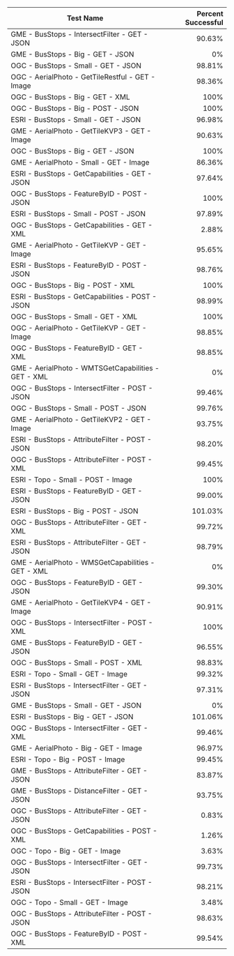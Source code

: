 | Test Name                                           | Percent Successful |
|-----------------------------------------------------|-------------------:|
| GME - BusStops - IntersectFilter - GET - JSON       |             90.63% |
| GME - BusStops - Big - GET - JSON                   |                 0% |
| OGC - BusStops - Small - GET - JSON                 |             98.81% |
| OGC - AerialPhoto - GetTileRestful - GET - Image    |             98.36% |
| OGC - BusStops - Big - GET - XML                    |               100% |
| OGC - BusStops - Big - POST - JSON                  |               100% |
| ESRI - BusStops - Small - GET - JSON                |             96.98% |
| GME - AerialPhoto - GetTileKVP3 - GET - Image       |             90.63% |
| OGC - BusStops - Big - GET - JSON                   |               100% |
| GME - AerialPhoto - Small - GET - Image             |             86.36% |
| ESRI - BusStops - GetCapabilities - GET - JSON      |             97.64% |
| OGC - BusStops - FeatureByID - POST - JSON          |               100% |
| ESRI - BusStops - Small - POST - JSON               |             97.89% |
| OGC - BusStops - GetCapabilities - GET - XML        |              2.88% |
| GME - AerialPhoto - GetTileKVP - GET - Image        |             95.65% |
| ESRI - BusStops - FeatureByID - POST - JSON         |             98.76% |
| OGC - BusStops - Big - POST - XML                   |               100% |
| ESRI - BusStops - GetCapabilities - POST - JSON     |             98.99% |
| OGC - BusStops - Small - GET - XML                  |               100% |
| OGC - AerialPhoto - GetTileKVP - GET - Image        |             98.85% |
| OGC - BusStops - FeatureByID - GET - XML            |             98.85% |
| GME - AerialPhoto - WMTSGetCapabilities - GET - XML |                 0% |
| OGC - BusStops - IntersectFilter - POST - JSON      |             99.46% |
| OGC - BusStops - Small - POST - JSON                |             99.76% |
| GME - AerialPhoto - GetTileKVP2 - GET - Image       |             93.75% |
| ESRI - BusStops - AttributeFilter - POST - JSON     |             98.20% |
| OGC - BusStops - AttributeFilter - POST - XML       |             99.45% |
| ESRI - Topo - Small - POST - Image                  |               100% |
| ESRI - BusStops - FeatureByID - GET - JSON          |             99.00% |
| ESRI - BusStops - Big - POST - JSON                 |            101.03% |
| OGC - BusStops - AttributeFilter - GET - XML        |             99.72% |
| ESRI - BusStops - AttributeFilter - GET - JSON      |             98.79% |
| GME - AerialPhoto - WMSGetCapabilities - GET - XML  |                 0% |
| OGC - BusStops - FeatureByID - GET - JSON           |             99.30% |
| GME - AerialPhoto - GetTileKVP4 - GET - Image       |             90.91% |
| OGC - BusStops - IntersectFilter - POST - XML       |               100% |
| GME - BusStops - FeatureByID - GET - JSON           |             96.55% |
| OGC - BusStops - Small - POST - XML                 |             98.83% |
| ESRI - Topo - Small - GET - Image                   |             99.32% |
| ESRI - BusStops - IntersectFilter - GET - JSON      |             97.31% |
| GME - BusStops - Small - GET - JSON                 |                 0% |
| ESRI - BusStops - Big - GET - JSON                  |            101.06% |
| OGC - BusStops - IntersectFilter - GET - XML        |             99.46% |
| GME - AerialPhoto - Big - GET - Image               |             96.97% |
| ESRI - Topo - Big - POST - Image                    |             99.45% |
| GME - BusStops - AttributeFilter - GET - JSON       |             83.87% |
| GME - BusStops - DistanceFilter - GET - JSON        |             93.75% |
| OGC - BusStops - AttributeFilter - GET - JSON       |              0.83% |
| OGC - BusStops - GetCapabilities - POST - XML       |              1.26% |
| OGC - Topo - Big - GET - Image                      |              3.63% |
| OGC - BusStops - IntersectFilter - GET - JSON       |             99.73% |
| ESRI - BusStops - IntersectFilter - POST - JSON     |             98.21% |
| OGC - Topo - Small - GET - Image                    |              3.48% |
| OGC - BusStops - AttributeFilter - POST - JSON      |             98.63% |
| OGC - BusStops - FeatureByID - POST - XML           |             99.54% |

